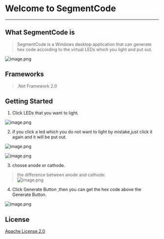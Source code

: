 # Welcome to SegmentCode
---
## What SegmentCode is
> SegmentCode is a Windows desktop application that can generate hex code according to the virtual LEDs which you  light and put out.
> 
![image.png](https://i.loli.net/2020/07/12/bPIzqJj4oYdcyeR.png)

## Frameworks
> .Net Framework 2.0

## Getting Started
1. Click LEDs that you want to light.

![image.png](https://i.loli.net/2020/07/12/1B9Q6rdbaA5oPO8.png)

2. if you click a led which you do not want to light by mistake,just click it again and it will be put out.

![image.png](https://i.loli.net/2020/07/12/vMWRQUiLHAaEfJI.png)

![image.png](https://i.loli.net/2020/07/12/1B9Q6rdbaA5oPO8.png)

3. chosse anode or cathode.

> the difference between anode and cathode:<br/>
![image.png](https://i.loli.net/2020/07/12/6Wy48hnYNjQxsDZ.png)

4. Click Generate Button ,then you can get the hex code above the Generate Button.
 
![image.png](https://i.loli.net/2020/07/12/2h1VNQUcRo8rX3P.png)

## License

[Apache License 2.0](https://github.com/7emotions/SegmentCode/blob/master/LICENSE)

